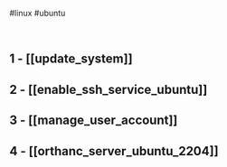 #linux #ubuntu 

&nbsp;

## 1 - [[update_system]]
## 2 - [[enable_ssh_service_ubuntu]]
## 3 - [[manage_user_account]]
## 4 - [[orthanc_server_ubuntu_2204]]